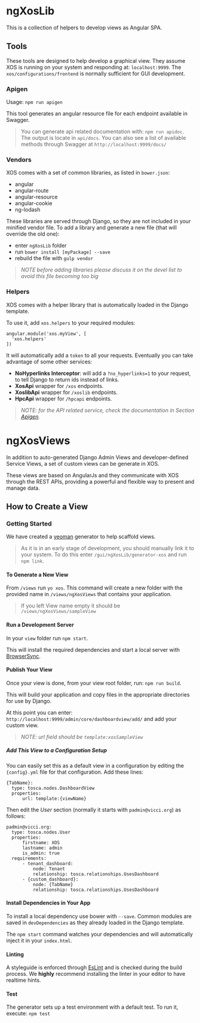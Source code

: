 # ngXosLib

This is a collection of helpers to develop views as Angular SPA.

## Tools

These tools are designed to help develop a graphical view. They assume XOS is running on your system and responding at: `localhost:9999`. The `xos/configurations/frontend` is normally sufficient for GUI development.

### Apigen

Usage: `npm run apigen`

This tool generates an angular resource file for each endpoint available in Swagger.

>You can generate api related documentation with: `npm run apidoc`. The output is locate in `api/docs`. You can also see a list of available methods through Swagger at `http://localhost:9999/docs/`

### Vendors

XOS comes with a set of common libraries, as listed in `bower.json`:
- angular
- angular-route
- angular-resource
- angular-cookie
- ng-lodash

These libraries are served through Django, so they are not included in your minified vendor file. To add a library and generate a new file (that will override the old one):
- enter `ngXosLib` folder
- run `bower install [myPackage] --save`
- rebuild the file with `gulp vendor`

>_NOTE before adding libraries please discuss it on the devel list to avoid this file becoming too big_

### Helpers

XOS comes with a helper library that is automatically loaded in the Django template.

To use it, add `xos.helpers` to your required modules:

```
angular.module('xos.myView', [
  'xos.helpers'
])
```

It will automatically add a `token` to all your requests. Eventually you can take advantage of some other services:

- **NoHyperlinks Interceptor**: will add a `?no_hyperlinks=1` to your request, to tell Django to return ids instead of links.
- **XosApi** wrapper for `/xos` endpoints.
- **XoslibApi** wrapper for `/xoslib` endpoints.
- **HpcApi** wrapper for `/hpcapi` endpoints.

>_NOTE: for the API related service, check the documentation in Section [Apigen](#apigen)._

# ngXosViews

In addition to auto-generated Django Admin Views and developer-defined Service Views, a set of custom views can be generate in XOS.

These views are based on AngularJs and they communicate with XOS through the REST APIs, providing a powerful and flexible way to present and manage data.

## How to Create a View

### Getting Started

We have created a [yeoman](http://yeoman.io/) generator to help scaffold views.

>As it is in an early stage of development, you should manually link it to your system. To do this enter `/gui/ngXosLib/generator-xos` and run `npm link`.

#### To Generate a New View

From `/views` run `yo xos`. This command will create a new folder with the provided name in `/views/ngXosViews` that contains your application.

>If you left View name empty it should be `/views/ngXosViews/sampleView`

#### Run a Development Server

In your `view` folder run `npm start`.

This will install the required dependencies and start a local server with [BrowserSync](http://www.browsersync.io/).

#### Publish Your View

Once your view is done, from your view root folder, run: `npm run build`.

This will build your application and copy files in the appropriate directories for use by Django.

At this point you can enter: `http://localhost:9999/admin/core/dashboardview/add/` and add your custom view.

>_NOTE: url field should be `template:xosSampleView`_

##### Add This View to a Configuration Setup

You can easily set this as a default view in a configuration by editing the `{config}.yml` file for that configuration. Add these lines:

```
{TabName}:                                    
  type: tosca.nodes.DashboardView              
  properties:                                  
      url: template:{viewName}     
```

Then edit the _User_ section (normally it starts with `padmin@vicci.org`) as follows:

```
padmin@vicci.org:                                          
  type: tosca.nodes.User                                   
  properties:                                              
      firstname: XOS                                       
      lastname: admin                                      
      is_admin: true                                       
  requirements:                                            
      - tenant_dashboard:                                  
          node: Tenant                                     
          relationship: tosca.relationships.UsesDashboard  
      - {custom_dashboard}:                              
          node: {TabName}                                 
          relationship: tosca.relationships.UsesDashboard  
```

#### Install Dependencies in Your App

To install a local dependency use bower with `--save`. Common modules are saved in `devDependencies` as they already loaded in the Django template.

The `npm start` command watches your dependencies and will automatically inject it in your `index.html`.

#### Linting

A styleguide is enforced through [EsLint](http://eslint.org/) and is checked during the build process. We **highly** recommend installing the linter in your editor to have realtime hints.

#### Test

The generator sets up a test environment with a default test.
To run it, execute: `npm test`

